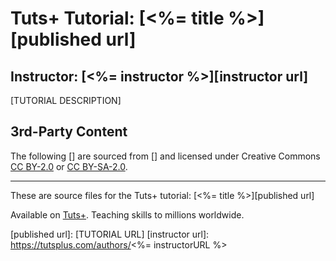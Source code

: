 # Tuts+ Tutorial: [<%= title %>][published url]
## Instructor: [<%= instructor %>][instructor url]


[TUTORIAL DESCRIPTION]




## 3rd-Party Content

The following [] are sourced from [] and licensed under Creative Commons [CC BY-2.0](https://creativecommons.org/licenses/by/2.0/) or [CC BY-SA-2.0](https://creativecommons.org/licenses/by-sa/2.0/).

------

These are source files for the Tuts+ tutorial: [<%= title %>][published url]

Available on [Tuts+](https://tutsplus.com). Teaching skills to millions worldwide.

[published url]: [TUTORIAL URL]
[instructor url]: https://tutsplus.com/authors/<%= instructorURL %>
